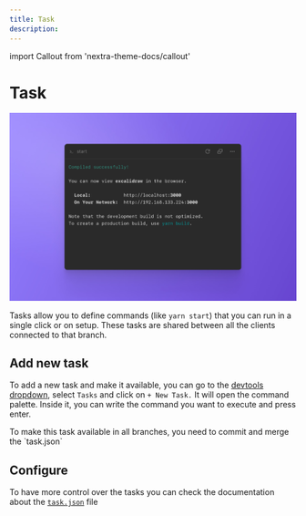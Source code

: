 ```yaml
---
title: Task
description: 
---
```


import Callout from 'nextra-theme-docs/callout'

# Task

![CodeSandbox Projects Task](../images/devtools-cover-tasks.jpg)

Tasks allow you to define commands (like `yarn start`) that you can run in a single click or on setup. These tasks are shared between all the clients connected to that branch.

## Add new task

To add a new task and make it available, you can go to the [devtools dropdown](a), select `Tasks` and click on `+ New Task.` It will open the command palette. Inside it, you can write the command you want to execute and press enter. 

<Callout>
To make this task available in all branches, you need to commit and merge the `task.json`
</Callout>

## Configure

To have more control over the tasks you can check the documentation about the [`task.json`](a) file